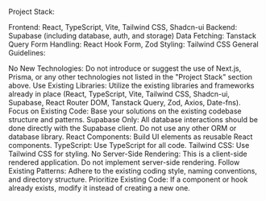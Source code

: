 Project Stack:

Frontend: React, TypeScript, Vite, Tailwind CSS, Shadcn-ui
Backend: Supabase (including database, auth, and storage)
Data Fetching: Tanstack Query
Form Handling: React Hook Form, Zod
Styling: Tailwind CSS
General Guidelines:

No New Technologies: Do not introduce or suggest the use of Next.js, Prisma, or any other technologies not listed in the "Project Stack" section above.
Use Existing Libraries: Utilize the existing libraries and frameworks already in place (React, TypeScript, Vite, Tailwind CSS, Shadcn-ui, Supabase, React Router DOM, Tanstack Query, Zod, Axios, Date-fns).
Focus on Existing Code: Base your solutions on the existing codebase structure and patterns.
Supabase Only: All database interactions should be done directly with the Supabase client. Do not use any other ORM or database library.
React Components: Build UI elements as reusable React components.
TypeScript: Use TypeScript for all code.
Tailwind CSS: Use Tailwind CSS for styling.
No Server-Side Rendering: This is a client-side rendered application. Do not implement server-side rendering.
Follow Existing Patterns: Adhere to the existing coding style, naming conventions, and directory structure.
Prioritize Existing Code: If a component or hook already exists, modify it instead of creating a new one.